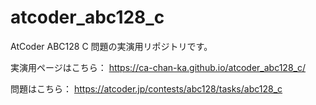 # atcoder_abc128_c

AtCoder ABC128 C 問題の実演用リポジトリです。

実演用ページはこちら：
https://ca-chan-ka.github.io/atcoder_abc128_c/

問題はこちら：
https://atcoder.jp/contests/abc128/tasks/abc128_c
